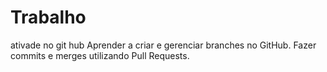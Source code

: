 # Trabalho
ativade no git hub
Aprender a criar e gerenciar branches no GitHub.
Fazer commits e merges utilizando Pull Requests.
